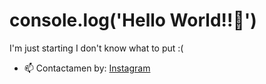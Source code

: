 # console.log('Hello World!!👋')

I'm just starting I don't know what to put :(

- 📫 Contactamen by: [Instagram](https://www.instagram.com/espaciocl/)
